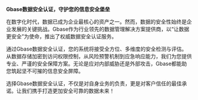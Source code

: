 **Gbase数据安全认证，守护您的信息安全堡垒**

在数字化时代，数据已成为企业最核心的资产之一。然而，数据的安全性始终是企业发展的关键挑战。Gbase作为行业领先的数据管理解决方案提供商，以“让数据更安全”为使命，推出了权威数据安全认证服务。

通过Gbase数据安全认证，您的系统将接受全方位、多维度的安全检测与评估。从数据存储加密到访问权限控制，从风险预警机制到应急响应能力，我们为您提供专业、严谨的安全保障方案。无论是应对内部威胁还是外部攻击，Gbase都能助您筑起坚不可摧的信息安全屏障。

选择Gbase数据安全认证，不仅是对自身业务的负责，更是对客户信任的最佳承诺。让我们携手打造更加安全可靠的数据未来！
